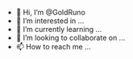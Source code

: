 - 👋 Hi, I’m @GoldRuno
- 👀 I’m interested in ...
- 🌱 I’m currently learning ...
- 💞️ I’m looking to collaborate on ...
- 📫 How to reach me ...

<!---
GoldRuno/GoldRuno is a ✨ special ✨ repository because its `README.md` (this file) appears on your GitHub profile.
You can click the Preview link to take a look at your changes.
--->
